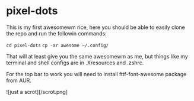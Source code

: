 # pixel-dots
This is my first awesomewm rice, here you should be able to easily clone the repo and run the followin commands:

```cd pixel-dots```
```cp -ar awesome ~/.config/```

That will at least give you the same awesomewm as me, but things like my terminal and shell configs are in .Xresources and .zshrc.

For the top bar to work you will need to install fttf-font-awesome package from AUR.

![just a scrot][/scrot.png]
